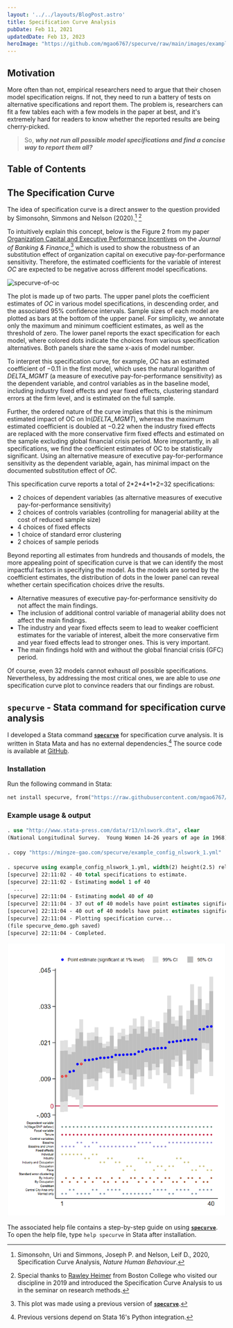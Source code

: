 ```yaml
---
layout: '../../layouts/BlogPost.astro'
title: Specification Curve Analysis
pubDate: Feb 11, 2021
updatedDate: Feb 13, 2023
heroImage: "https://github.com/mgao6767/specurve/raw/main/images/example1.png"
---
```


## Motivation

More often than not, empirical researchers need to argue that their chosen model specification reigns. If not, they need to run a battery of tests on alternative specifications and report them. The problem is, researchers can fit a few tables each with a few models in the paper at best, and it's extremely hard for readers to know whether the reported results are being cherry-picked.

> So, **_why not run all possible model specifications and find a concise way to report them all?_**

## Table of Contents

## The Specification Curve

The idea of specification curve is a direct answer to the question provided by Simonsohn, Simmons and Nelson (2020).[^1] [^2]

To intuitively explain this concept, below is the Figure 2 from my paper [Organization Capital and Executive Performance Incentives](https://papers.ssrn.com/sol3/papers.cfm?abstract_id=3734710) on the _Journal of Banking & Finance_,[^3] which is used to show the robustness of an substitution effect of organization capital on executive pay-for-performance sensitivity. Therefore, the estimated coefficients for the variable of interest _OC_ are expected to be negative across different model specifications.

![specurve-of-oc](/images/specification-curve-of-oc.jpg)

The plot is made up of two parts. The upper panel plots the coefficient estimates of _OC_ in various model specifications, in descending order, and the associated 95% confidence intervals. Sample sizes of each model are plotted as bars at the bottom of the upper panel. For simplicity, we annotate only the maximum and minimum coefficient estimates, as well as the threshold of zero. The lower panel reports the exact specification for each model, where colored dots indicate the choices from various specification alternatives. Both panels share the same x-axis of model number.

To interpret this specification curve, for example, _OC_ has an estimated coefficient of −0.11 in the first model, which uses the natural logarithm of _DELTA_MGMT_ (a measure of executive pay-for-performance sensitivity) as the dependent variable, and control variables as in the baseline model, including industry fixed effects and year fixed effects, clustering standard errors at the firm level, and is estimated on the full sample.

Further, the ordered nature of the curve implies that this is the minimum estimated impact of OC on ln(_DELTA_MGMT_), whereas the maximum estimated coefficient is doubled at −0.22 when the industry fixed effects are replaced with the more conservative firm fixed effects and estimated on the sample excluding global financial crisis period. More importantly, in all specifications, we find the coefficient estimates of OC to be statistically significant. Using an alternative measure of executive pay-for-performance sensitivity as the dependent variable, again, has minimal impact on the documented substitution effect of _OC_.

This specification curve reports a total of 2\*2\*4\*1\*2=32 specifications:

- 2 choices of dependent variables (as alternative measures of executive pay-for-performance sensitivity)
- 2 choices of controls variables (controlling for managerial ability at the cost of reduced sample size)
- 4 choices of fixed effects
- 1 choice of standard error clustering
- 2 choices of sample periods

Beyond reporting all estimates from hundreds and thousands of models, the more appealing point of specification curve is that we can identify the most impactful factors in specifying the model. As the models are sorted by the coefficient estimates, the distribution of dots in the lower panel can reveal whether certain specification choices drive the results.

- Alternative measures of executive pay-for-performance sensitivity do not affect the main findings.
- The inclusion of additional control variable of managerial ability does not affect the main findings.
- The industry and year fixed effects seem to lead to weaker coefficient estimates for the variable of interest, albeit the more conservative firm and year fixed effects lead to stronger ones. This is very important.
- The main findings hold with and without the global financial crisis (GFC) period.

Of course, even 32 models cannot exhaust _all_ possible specifications. Nevertheless, by addressing the most critical ones, we are able to use _one_ specification curve plot to convince readers that our findings are robust.

## `specurve` - Stata command for specification curve analysis

I developed a Stata command [**`specurve`**](https://github.com/mgao6767/specurve) for specification curve analysis. It is written in Stata Mata and has no external dependencies.[^4] The source code is available at [GitHub](https://github.com/mgao6767/specurve).

### Installation

Run the following command in Stata:

```stata
net install specurve, from("https://raw.githubusercontent.com/mgao6767/specurve/master") replace
```

### Example usage & output

```stata
. use "http://www.stata-press.com/data/r13/nlswork.dta", clear
(National Longitudinal Survey.  Young Women 14-26 years of age in 1968)

. copy "https://mingze-gao.com/specurve/example_config_nlswork_1.yml" ., replace

. specurve using example_config_nlswork_1.yml, width(2) height(2.5) relativesize(0.5) saving(specurve_demo)
[specurve] 22:11:02 - 40 total specifications to estimate.
[specurve] 22:11:02 - Estimating model 1 of 40
  ...
[specurve] 22:11:04 - Estimating model 40 of 40
[specurve] 22:11:04 - 37 out of 40 models have point estimates significant at 1% level.
[specurve] 22:11:04 - 40 out of 40 models have point estimates significant at 5% level.
[specurve] 22:11:04 - Plotting specification curve...
(file specurve_demo.gph saved)
[specurve] 22:11:04 - Completed.
```

![example1](https://github.com/mgao6767/specurve/raw/main/images/example1.png)

The associated help file contains a step-by-step guide on using [**`specurve`**](https://github.com/mgao6767/specurve). To open the help file, type `help specurve` in Stata after installation.

[^1]: Simonsohn, Uri and Simmons, Joseph P. and Nelson, Leif D., 2020, Specification Curve Analysis, _Nature Human Behaviour_.
[^2]: Special thanks to [Rawley Heimer](https://www.bc.edu/bc-web/schools/carroll-school/faculty-research/faculty-directory/rawley-heimer.html) from Boston College who visited our discipline in 2019 and introduced the Specification Curve Analysis to us in the seminar on research methods.
[^3]: This plot was made using a previous version of [**`specurve`**](https://github.com/mgao6767/specurve).
[^4]: Previous versions depend on Stata 16's Python integration.
